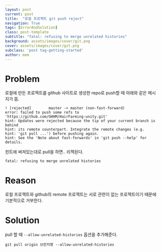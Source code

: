 ```yaml
---
layout: post
current: post
title:  "로컬 프로젝트 git push reject"
navigation: True
tags: [ErrorAndSolution]
class: post-template
subtitle: "fatal: refusing to merge unrelated histories"
background: assets/images/cover/git.png
cover: assets/images/cover/git.png
subclass: 'post tag-getting-started'
author: mem
---
```


# Problem

로컬에 만든 프로젝트를 github 사이트로 생성한 repo로 push할 때 아래와 같은 메시지가 뜸.

```git
! [rejected]        master -> master (non-fast-forward)
error: failed to push some refs to 'https://github.com/GHHM/HairFarming-unity.git'
hint: Updates were rejected because the tip of your current branch is behind
hint: its remote counterpart. Integrate the remote changes (e.g.
hint: 'git pull ...') before pushing again.
hint: See the 'Note about fast-forwards' in 'git push --help' for details.
```

힌트에 써져있는대로 pull을 하면.. 리젝된다.

```git
fatal: refusing to merge unrelated histories
```

# Reason
로컬 프로젝트와 github의 remote 프로젝트는 서로 관련이 없는 프로젝트이기 때문에 기본적으로 거부한다.

# Solution

pull 할 때 `--allow-unrelated-histories` 옵션을 추가해준다.

`git pull origin 브런치명 --allow-unrelated-histories`